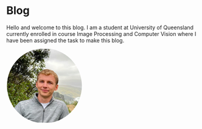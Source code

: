 # Blog

Hello and welcome to this blog. I am a student at University of Queensland currently enrolled in course Image Processing and Computer Vision where I have been assigned the task to make this blog.

<img src="images/Magnus.jpg" alt="Image of Magnus" style="clip-path: circle(50%); width: 200px;">
